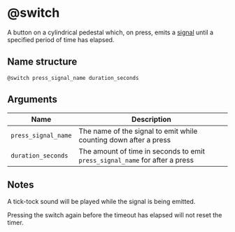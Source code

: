 # @switch

A button on a cylindrical pedestal which, on press, emits a
[signal](../signals.md) until a specified period of time has elapsed.

## Name structure

```
@switch press_signal_name duration_seconds
```

## Arguments

| Name                | Description                                                                 |
| --------------------| --------------------------------------------------------------------------- |
| `press_signal_name` | The name of the signal to emit while counting down after a press            |
| `duration_seconds`  | The amount of time in seconds to emit `press_signal_name` for after a press |

## Notes

A tick-tock sound will be played while the signal is being emitted.

Pressing the switch again before the timeout has elapsed will not reset the timer.
